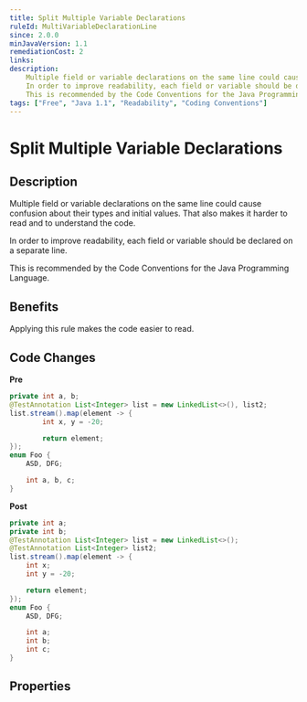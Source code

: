 ```yaml
---
title: Split Multiple Variable Declarations
ruleId: MultiVariableDeclarationLine
since: 2.0.0
minJavaVersion: 1.1
remediationCost: 2
links:
description:
    Multiple field or variable declarations on the same line could cause confusion about their types and initial values. That also makes it harder to read and to understand the code.
    In order to improve readability, each field or variable should be declared on a separate line.
    This is recommended by the Code Conventions for the Java Programming Language.
tags: ["Free", "Java 1.1", "Readability", "Coding Conventions"]
---
```


# Split Multiple Variable Declarations

## Description

Multiple field or variable declarations on the same line could cause confusion about their types and initial values. That also makes it harder to read and to understand the code.

In order to improve readability, each field or variable should be declared on a separate line.

This is recommended by the Code Conventions for the Java Programming Language.

## Benefits

Applying this rule makes the code easier to read.


## Code Changes

__Pre__

``` java
private int a, b;
@TestAnnotation List<Integer> list = new LinkedList<>(), list2;
list.stream().map(element -> {
        int x, y = -20;

        return element;
});
enum Foo {
    ASD, DFG;

    int a, b, c;
}
```

__Post__

``` java
private int a;
private int b;
@TestAnnotation List<Integer> list = new LinkedList<>();
@TestAnnotation List<Integer> list2;
list.stream().map(element -> {
    int x;
    int y = -20;

    return element;
});
enum Foo {
    ASD, DFG;

    int a;
    int b;
    int c;
}
```

<VersionNotice />


## Properties

<RuleProperties />
